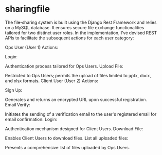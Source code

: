 # sharingfile
The file-sharing system is built using the Django Rest Framework and relies on a MySQL database. It ensures secure file exchange functionalities tailored for two distinct user roles. In the implementation, I've devised REST APIs to facilitate the subsequent actions for each user category:

Ops User (User 1) Actions:

Login:

Authentication process tailored for Ops Users.
Upload File:

Restricted to Ops Users; permits the upload of files limited to pptx, docx, and xlsx formats.
Client User (User 2) Actions:

Sign Up:

Generates and returns an encrypted URL upon successful registration.
Email Verify:

Initiates the sending of a verification email to the user's registered email for email confirmation.
Login:

Authentication mechanism designed for Client Users.
Download File:

Enables Client Users to download files.
List all uploaded files:

Presents a comprehensive list of files uploaded by Ops Users.
